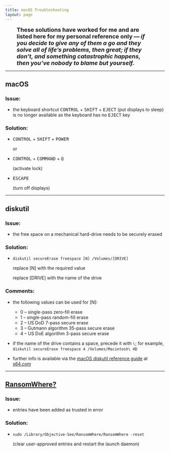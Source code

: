 ```yaml
---
title: macOS Troubleshooting
layout: page
---
```


<font size="4">
<span style="display:block; margin-left:2em; margin-right:2em">
<b>These solutions have worked for me and are listed here for my personal reference only&nbsp;—<i> if you decide to give any of them a go and they solve all of life’s problems, then great; if they don’t, and something catastrophic happens, then you’ve nobody to blame but yourself.</i></b>
</span>
</font>

---

## macOS ##

### Issue: ###

- the keyboard shortcut <kbd>CONTROL</kbd> + <kbd>SHIFT</kbd> + <kbd>EJECT</kbd> (put displays to sleep) is no longer available as the keyboard has no <kbd>EJECT</kbd> key

### Solution: ###

- <kbd>CONTROL</kbd> + <kbd>SHIFT</kbd> + <kbd>POWER</kbd>

  or
  
- <kbd>CONTROL</kbd> + <kbd>COMMAND</kbd> + <kbd>Q</kbd>

  (activate lock)

- <kbd>ESCAPE</kbd>

  (turn off displays)

---

## diskutil ##

### Issue: ###

- the free space on a mechanical hard-drive needs to be securely erased

### Solution: ###

- `diskutil secureErase freespace [N] /Volumes/[DRIVE]`

  replace [N] with the required value
  
  replace [DRIVE] with the name of the drive
  
### Comments: ###

- the following values can be used for [N]:

    - 0 – single-pass zero-fill erase
    - 1 – single-pass random-fill erase
    - 2 – US DoD 7-pass secure erase
    - 3 – Gutmann algorithm 35-pass secure erase
    - 4 – US DoE algorithm 3-pass secure erase
    
<ul>    
<li>if the name of the drive contains a space, precede it with <code>\</code>; for example, <code>diskutil secureErase freespace 4 /Volumes/Macintosh\ HD</code></li>
</ul>

<ul>
<li>further info is available via the <a href="https://ss64.com/osx/diskutil.html">macOS diskutil reference guide</a> at <a href="s64.com">s64.com</a>
</li>
</ul>

---

## [RansomWhere?](https://objective-see.org/products/ransomwhere.html) ##

### Issue: ###

- entries have been added as trusted in error

### Solution: ###

- `sudo /Library/Objective-See/RansomWhere/RansomWhere -reset`

   (clear user-approved entries and restart the launch daemon)
   

   
   
